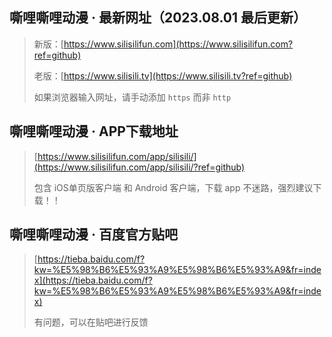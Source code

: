 ## 嘶哩嘶哩动漫 · 最新网址（2023.08.01 最后更新）
> 新版：[https://www.silisilifun.com](https://www.silisilifun.com?ref=github)
>
> 老版：[https://www.silisili.tv](https://www.silisili.tv?ref=github)
> 
> 如果浏览器输入网址，请手动添加 `https` 而非 `http`



## 嘶哩嘶哩动漫 · APP下载地址
> [https://www.silisilifun.com/app/silisili/](https://www.silisilifun.com/app/silisili/?ref=github)
>
> 包含 iOS单页版客户端 和 Android 客户端，下载 app 不迷路，强烈建议下载！！


## 嘶哩嘶哩动漫 · 百度官方贴吧
> [https://tieba.baidu.com/f?kw=%E5%98%B6%E5%93%A9%E5%98%B6%E5%93%A9&fr=index](https://tieba.baidu.com/f?kw=%E5%98%B6%E5%93%A9%E5%98%B6%E5%93%A9&fr=index)
>
> 有问题，可以在贴吧进行反馈
